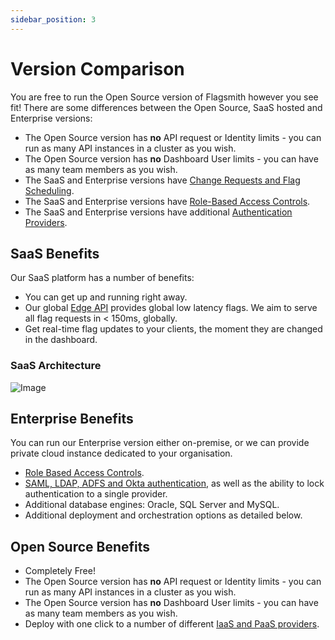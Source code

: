 ```yaml
---
sidebar_position: 3
---
```


# Version Comparison

You are free to run the Open Source version of Flagsmith however you see fit! There are some differences between the
Open Source, SaaS hosted and Enterprise versions:

- The Open Source version has **no** API request or Identity limits - you can run as many API instances in a cluster as
  you wish.
- The Open Source version has **no** Dashboard User limits - you can have as many team members as you wish.
- The SaaS and Enterprise versions have [Change Requests and Flag Scheduling](advanced-use/change-requests.md).
- The SaaS and Enterprise versions have [Role-Based Access Controls](advanced-use/permissions.md).
- The SaaS and Enterprise versions have additional [Authentication Providers](/deployment/enterprise-edition).

## SaaS Benefits

Our SaaS platform has a number of benefits:

- You can get up and running right away.
- Our global [Edge API](advanced-use/edge-api.md) provides global low latency flags. We aim to serve all flag requests
  in < 150ms, globally.
- Get real-time flag updates to your clients, the moment they are changed in the dashboard.

### SaaS Architecture

![Image](/img/saas-architecture.svg)

## Enterprise Benefits

You can run our Enterprise version either on-premise, or we can provide private cloud instance dedicated to your
organisation.

- [Role Based Access Controls](advanced-use/permissions.md).
- [SAML, LDAP, ADFS and Okta authentication](deployment/authentication.md), as well as the ability to lock
  authentication to a single provider.
- Additional database engines: Oracle, SQL Server and MySQL.
- Additional deployment and orchestration options as detailed below.

## Open Source Benefits

- Completely Free!
- The Open Source version has **no** API request or Identity limits - you can run as many API instances in a cluster as
  you wish.
- The Open Source version has **no** Dashboard User limits - you can have as many team members as you wish.
- Deploy with one click to a number of different [IaaS and PaaS providers](deployment/overview#one-click-installers).
